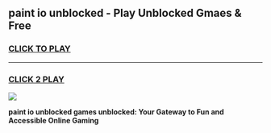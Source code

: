 
## paint io unblocked - Play Unblocked Gmaes & Free
<h3>
<a href="https://news.freeplayer.one?title=paint_io_unblocked&ref=23F">CLICK TO PLAY</a></h3>
<hr>

<h3>
<a href="https://news.freeplayer.one?title=paint_io_unblocked&ref=23F">CLICK 2 PLAY</a>
  
</h3>

<a href="https://news.freeplayer.one?title=paint_io_unblocked&ref=23F/"><img src="https://clearcache.store/games.png"></a>


**paint io unblocked games unblocked: Your Gateway to Fun and Accessible Online Gaming**
